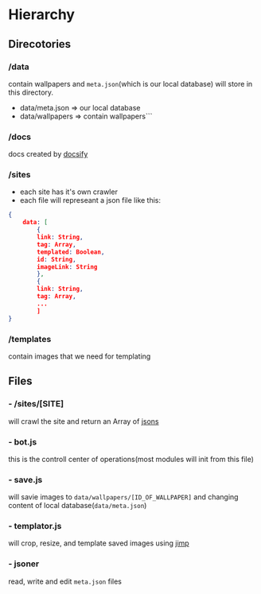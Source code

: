 # Hierarchy

## Direcotories

### /data
contain wallpapers and `meta.json`(which is our local database) will store in this directory.
* data/meta.json => our local database
* data/wallpapers => contain wallpapers```

### /docs
docs created by [docsify](https://docsify.js.org)

### /sites
* each site has it's own crawler
* each file will represeant a json file like this:
``` json
{
    data: [
        {
        link: String,
        tag: Array,
        templated: Boolean,
        id: String,
        imageLink: String
        },
        {
        link: String,
        tag: Array,
        ...
        ]
}
```

### /templates
contain images that we need for templating

## Files

### - /sites/[SITE]
will crawl the site and return an Array of [jsons](http://localhost:3000/#/hierarchy?id=sites)

### - bot.js
this is the controll center of operations(most modules will init from this file)

### - save.js
will savie images to `data/wallpapers/[ID_OF_WALLPAPER]` and changing content of local database(`data/meta.json`)

### - templator.js
will crop, resize, and template saved images using [jimp](https://www.npmjs.com/package/jimp)

### - jsoner
read, write and edit ```meta.json``` files